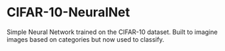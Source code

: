 # CIFAR-10-NeuralNet
Simple Neural Network trained on the CIFAR-10 dataset. Built to imagine images based on categories but now used to classify.

